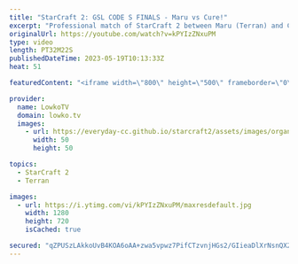 ```yaml
---
title: "StarCraft 2: GSL CODE S FINALS - Maru vs Cure!"
excerpt: "Professional match of StarCraft 2 between Maru (Terran) and Cure (Terran). This match of SC2 is the final game of the GSL Code S 2023 Season 1 Grand Finals and is an absolute master class of Terran vs Terran. Support my work: https://patreon.com/lowkotv Lowko Merch: https://lowko.shop  My YouTube channels:"
originalUrl: https://youtube.com/watch?v=kPYIzZNxuPM
type: video
length: PT32M22S
publishedDateTime: 2023-05-19T10:13:33Z
heat: 51

featuredContent: "<iframe width=\"800\" height=\"500\" frameborder=\"0\" src=\"https://www.youtube.com/embed/kPYIzZNxuPM\" allow=\"accelerometer; autoplay; encrypted-media; gyroscope; picture-in-picture\" allowfullscreen></iframe>"

provider:
  name: LowkoTV
  domain: lowko.tv
  images:
    - url: https://everyday-cc.github.io/starcraft2/assets/images/organizations/lowko.tv-50x50.jpg
      width: 50
      height: 50

topics:
  - StarCraft 2
  - Terran

images:
  - url: https://i.ytimg.com/vi/kPYIzZNxuPM/maxresdefault.jpg
    width: 1280
    height: 720
    isCached: true

secured: "qZPUSzLAkkoUvB4KOA6oAA+zwa5vpwz7PifCTzvnjHGs2/GIieaDlXrNsnQX2+y9aryxpdh8BeX+ipFwQruTyofejP3BrVBu181nux9ZfoF57o5Wf5t8MMf08xGCrVpRFVe5YklDYTTk0ABkxch2LdUFNNTKzc1r5NAsdTimB3rqHIjMpaSmeJg8/kVhIr43InUiL8y2Qtatu945azIAjpk57j9fyVYchuPsdgYk+s0p+9VJIocdmpDSqsdF0/D3G9htTH1b/YvEgDDAnqSCfuEkCeaPdXDGg8cSEo36VGDF/CUDkP1N9mwI7N9GLLdGobxAE1vNUtA2zamUmelHWHYfdJ+AAFu2sFZl1EFbMC30i5XL6385/OamXghsoqTebCXq7AXQ6fcIRT/3Pzof6WNY32dddjEw30yV+Apr5dc=;FEyhMbUSajZKNKrLAzataQ=="
---
```


